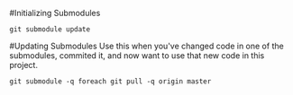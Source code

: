 #Initializing Submodules
```
git submodule update
```
#Updating Submodules
Use this when you've changed code in one of the submodules, commited it, and now want to use that new code in this project.
```
git submodule -q foreach git pull -q origin master
```